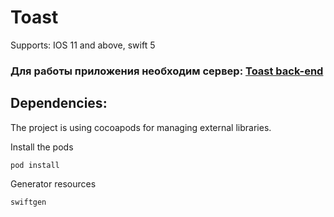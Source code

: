 # Toast
Supports: IOS 11 and above, swift 5

### Для работы приложения необходим сервер: [Toast back-end](https://github.com/oleg-romanov/ToastBackEnd/tree/main)

## Dependencies:

The project is using cocoapods for managing external libraries.

Install the pods
```
pod install
```

Generator resources

```
swiftgen
```
